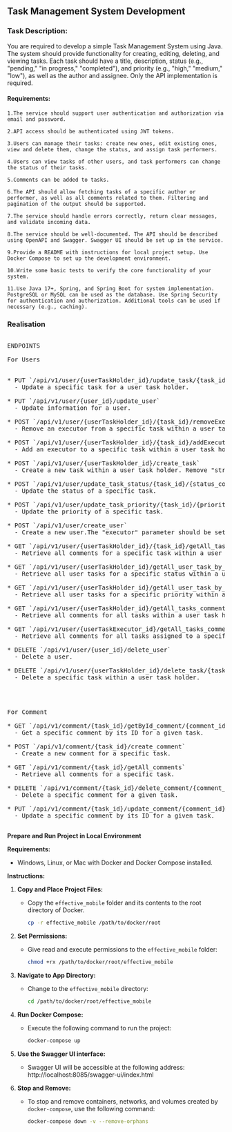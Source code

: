 
## Task Management System Development
### Task Description:
You are required to develop a simple Task Management System using Java. The system should provide functionality for creating, editing, deleting, and viewing tasks. Each task should have a title, description, status (e.g., "pending," "in progress," "completed"), and priority (e.g., "high," "medium," "low"), as well as the author and assignee. Only the API implementation is required.

#### Requirements:

    1.The service should support user authentication and authorization via email and password.

    2.API access should be authenticated using JWT tokens.

    3.Users can manage their tasks: create new ones, edit existing ones, view and delete them, change the status, and assign task performers.

    4.Users can view tasks of other users, and task performers can change the status of their tasks.

    5.Comments can be added to tasks.

    6.The API should allow fetching tasks of a specific author or performer, as well as all comments related to them. Filtering and pagination of the output should be supported.

    7.The service should handle errors correctly, return clear messages, and validate incoming data.

    8.The service should be well-documented. The API should be described using OpenAPI and Swagger. Swagger UI should be set up in the service.

    9.Provide a README with instructions for local project setup. Use Docker Compose to set up the development environment.

    10.Write some basic tests to verify the core functionality of your system.
    
    11.Use Java 17+, Spring, and Spring Boot for system implementation. PostgreSQL or MySQL can be used as the database. Use Spring Security for authentication and authorization. Additional tools can be used if necessary (e.g., caching).

### Realisation
 <pre> 
ENDPOINTS

For Users
 
 
* PUT `/api/v1/user/{userTaskHolder_id}/update_task/{task_id}`
  - Update a specific task for a user task holder.

* PUT `/api/v1/user/{user_id}/update_user`
  - Update information for a user.

* POST `/api/v1/user/{userTaskHolder_id}/{task_id}/removeExecutor/{userExecutor_id}`
  - Remove an executor from a specific task within a user task holder.

* POST `/api/v1/user/{userTaskHolder_id}/{task_id}/addExecutor/{userExecutor_id}`
  - Add an executor to a specific task within a user task holder.

* POST `/api/v1/user/{userTaskHolder_id}/create_task`
  - Create a new task within a user task holder. Remove "string" from the "tasks":["string"] leaving it as "tasks": [] in the JSON Swagger. Fill in the remaining task fields.

* POST `/api/v1/user/update_task_status/{task_id}/{status_code}`
  - Update the status of a specific task.

* POST `/api/v1/user/update_task_priority/{task_id}/{priority_code}`
  - Update the priority of a specific task.

* POST `/api/v1/user/create_user`
  - Create a new user.The "executor" parameter should be set to 'true' for a task executor or 'false' for a task holder. Remove "string" from the "users":["string"] leaving it as "users": [] in the JSON Swagger. Fill in the remaining user fields.

* GET `/api/v1/user/{userTaskHolder_id}/{task_id}/getAll_task_comment_holder_id_task_id`
  - Retrieve all comments for a specific task within a user task holder.

* GET `/api/v1/user/{userTaskHolder_id}/getAll_user_task_by_status/{status}`
  - Retrieve all user tasks for a specific status within a user task holder.

* GET `/api/v1/user/{userTaskHolder_id}/getAll_user_task_by_priority/{priority}`
  - Retrieve all user tasks for a specific priority within a user task holder.

* GET `/api/v1/user/{userTaskHolder_id}/getAll_tasks_comments_holder`
  - Retrieve all comments for all tasks within a user task holder.

* GET `/api/v1/user/{userTaskExecutor_id}/getAll_tasks_comments_executor`
  - Retrieve all comments for all tasks assigned to a specific executor.

* DELETE `/api/v1/user/{user_id}/delete_user`
  - Delete a user.

* DELETE `/api/v1/user/{userTaskHolder_id}/delete_task/{task_id}`
  - Delete a specific task within a user task holder.


  

For Comment

* GET `/api/v1/comment/{task_id}/getById_comment/{comment_id}`
  - Get a specific comment by its ID for a given task.

* POST `/api/v1/comment/{task_id}/create_comment`
  - Create a new comment for a specific task.

* GET `/api/v1/comment/{task_id}/getAll_comments`
  - Retrieve all comments for a specific task.

* DELETE `/api/v1/comment/{task_id}/delete_comment/{comment_id}`
  - Delete a specific comment for a given task.

* PUT `/api/v1/comment/{task_id}/update_comment/{comment_id}`
  - Update a specific comment by its ID for a given task.
     </pre>

**Prepare and Run Project in Local Environment**

**Requirements:**
- Windows, Linux, or Mac with Docker and Docker Compose installed.

**Instructions:**

1. **Copy and Place Project Files:**
   - Copy the `effective_mobile` folder and its contents to the root directory of Docker.
     ```bash
     cp -r effective_mobile /path/to/docker/root
     ```

2. **Set Permissions:**
   - Give read and execute permissions to the `effective_mobile` folder:
     ```bash
     chmod +rx /path/to/docker/root/effective_mobile
     ```

3. **Navigate to App Directory:**
   - Change to the `effective_mobile` directory:
     ```bash
     cd /path/to/docker/root/effective_mobile
     ```

4. **Run Docker Compose:**
   - Execute the following command to run the project:
     ```bash
     docker-compose up
     ```
5. **Use the Swagger UI interface:**
   - Swagger UI will be accessible at the following address: http://localhost:8085/swagger-ui/index.html

6. **Stop and Remove:**
   - To stop and remove containers, networks, and volumes created by `docker-compose`, use the following command:
     ```bash
     docker-compose down -v --remove-orphans
     ```

 